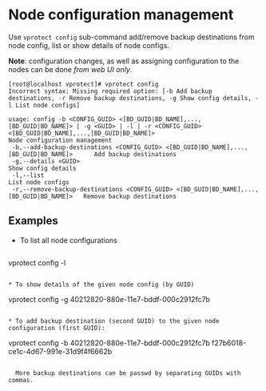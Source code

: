 # Node configuration management

Use `vprotect config` sub-command add/remove backup destinations from node config, list or show details of node configs. 

**Note**: configuration changes, as well as assigning configuration to the nodes can be done _from web UI only_.

```
[root@localhost vprotect]# vprotect config
Incorrect syntax: Missing required option: [-b Add backup destinations, -r Remove backup destinations, -g Show config details, -l List node configs]

usage: config -b <CONFIG_GUID> <[BD_GUID|BD_NAME],...,[BD_GUID|BD_NAME]> | -g <GUID> | -l | -r <CONFIG_GUID> <[BD_GUID|BD_NAME],...,[BD_GUID|BD_NAME]>
Node configuration management
 -b,--add-backup-destinations <CONFIG_GUID> <[BD_GUID|BD_NAME],...,[BD_GUID|BD_NAME]>      Add backup destinations
 -g,--details <GUID>                                                                       Show config details
 -l,--list                                                                                 List node configs
 -r,--remove-backup-destinations <CONFIG_GUID> <[BD_GUID|BD_NAME],...,[BD_GUID|BD_NAME]>   Remove backup destinations
```	

## Examples
* To list all node configurations

  ```
vprotect config -l
  ```
	
* To show details of the given node config (by GUID)

  ```
vprotect config -g 40212820-880e-11e7-bddf-000c2912fc7b
  ```
	
* To add backup destination (second GUID) to the given node configuration (first GUID):

  ```
vprotect config -b 40212820-880e-11e7-bddf-000c2912fc7b f27b6018-ce1c-4d67-991e-31d9f4f6662b
  ```
	
	More backup destinations can be passwd by separating GUIDs with commas.
	
	